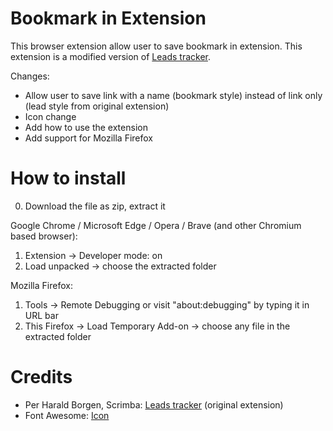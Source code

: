 # Bookmark in Extension
This browser extension allow user to save bookmark in extension.
This extension is a modified version of [Leads tracker](https://scrimba.com/learn/learnjavascript/).

Changes:
- Allow user to save link with a name (bookmark style) instead of link only (lead style from original extension)
- Icon change
- Add how to use the extension
- Add support for Mozilla Firefox

# How to install
0. Download the file as zip, extract it

Google Chrome / Microsoft Edge / Opera / Brave (and other Chromium based browser):
1. Extension -> Developer mode: on
2. Load unpacked -> choose the extracted folder

Mozilla Firefox:
1. Tools -> Remote Debugging or visit "about:debugging"  by typing it in URL bar
2. This Firefox -> Load Temporary Add-on -> choose any file in the extracted folder

# Credits
- Per Harald Borgen, Scrimba: [Leads tracker](https://scrimba.com/learn/learnjavascript/) (original extension)
- Font Awesome: [Icon](https://fontawesome.com/v6.0/icons/bookmark?s=regular)
